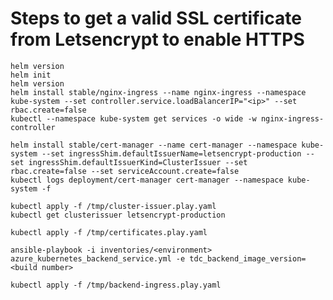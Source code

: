 # Steps to get a valid SSL certificate from Letsencrypt to enable HTTPS
`helm version`  
`helm init`  
`helm version`  
`helm install stable/nginx-ingress --name nginx-ingress --namespace kube-system --set controller.service.loadBalancerIP="<ip>" --set rbac.create=false`  
`kubectl --namespace kube-system get services -o wide -w nginx-ingress-controller`  

`helm install stable/cert-manager --name cert-manager --namespace kube-system --set ingressShim.defaultIssuerName=letsencrypt-production --set ingressShim.defaultIssuerKind=ClusterIssuer --set rbac.create=false --set serviceAccount.create=false`  
`kubectl logs deployment/cert-manager cert-manager --namespace kube-system -f`  

`kubectl apply -f /tmp/cluster-issuer.play.yaml`  
`kubectl get clusterissuer letsencrypt-production`  

`kubectl apply -f /tmp/certificates.play.yaml`  

`ansible-playbook -i inventories/<environment> azure_kubernetes_backend_service.yml -e tdc_backend_image_version=<build number>`  

`kubectl apply -f /tmp/backend-ingress.play.yaml`  